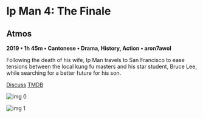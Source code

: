 # Ip Man 4: The Finale

## Atmos

**2019 • 1h 45m • Cantonese • Drama, History, Action • aron7awol**

Following the death of his wife, Ip Man travels to San Francisco to ease tensions between the local kung fu masters and his star student, Bruce Lee, while searching for a better future for his son.

[Discuss](https://www.avsforum.com/threads/bass-eq-for-filtered-movies.2995212/post-59465886)  [TMDB](449924)

![img 0](https://i.imgur.com/1MbhyaM.jpg)

![img 1](https://i.imgur.com/AJWjLuQ.png)

